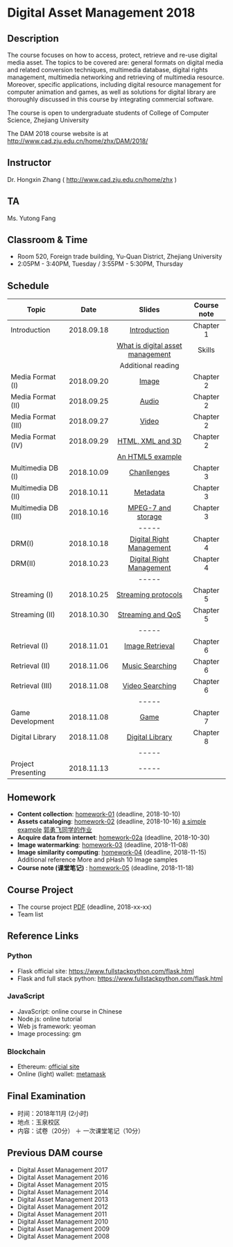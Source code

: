 # Digital Asset Management 2018

## Description
The course focuses on how to access, protect, retrieve and re-use digital media asset. The topics to be covered are: general formats on digital media and related conversion techniques, multimedia database, digital rights management, multimedia networking and retrieving of multimedia resource. Moreover, specific applications, including digital resource management for computer animation and games, as well as solutions for digital library are thoroughly discussed in this course by integrating commercial software.

The course is open to undergraduate students of College of Computer Science, Zhejiang University

The DAM 2018 course website is at http://www.cad.zju.edu.cn/home/zhx/DAM/2018/

## Instructor
Dr. Hongxin Zhang ( http://www.cad.zju.edu.cn/home/zhx )

## TA
Ms. Yutong Fang

## Classroom & Time
- Room 520, Foreign trade building, Yu-Quan District, Zhejiang University
- 2:05PM - 3:40PM, Tuesday / 3:55PM - 5:30PM, Thursday

## Schedule
|   Topic           |     Date     |                  Slides                                   |   Course note      |          
| ----------------  |:------------:|:---------------------------------------------------------:|:------------------:|
|  Introduction     |  2018.09.18  |  [Introduction](pdf/dam2018-00.pdf)                       |   Chapter 1        |
|                   |              |  [What is digital asset management](pdf/dam2018-01.pdf)   |   Skills           |
|                   |              |  Additional reading                                       |                    |
|Media Format (I)   |  2018.09.20  |  [Image](pdf/dam2018-02.pdf)                              |   Chapter 2        |
|Media Format (II)  |  2018.09.25  |  [Audio](pdf/dam2018-03.pdf)                              |   Chapter 2        |
|Media Format (III) |  2018.09.27  |  [Video](pdf/dam2018-04.pdf)                              |   Chapter 2        |
|Media Format (IV)  |  2018.09.29  |  [HTML, XML and 3D](pdf/dam2018-05.pdf)                   |   Chapter 2        |
|                   |              |  [An HTML5 example](examples/html5)                       |                    |
|Multimedia DB (I)  |  2018.10.09  |  [Chanllenges](pdf/dam2018-06.pdf)                        |   Chapter 3        |
|Multimedia DB (II) |  2018.10.11  |  [Metadata](pdf/dam2018-07.pdf)                           |   Chapter 3        |
|Multimedia DB (III)|  2018.10.16  |  [MPEG-7 and storage](pdf/dam2018-08.pdf)                 |   Chapter 3        |
|                   |              |  -----                                                    |                    |
|DRM(I)             |  2018.10.18  |  [Digital Right Management](pdf/dam2018-09.pdf)           |   Chapter 4        |
|DRM(II)            |  2018.10.23  |  [Digital Right Management](pdf/dam2018-10.pdf)           |   Chapter 4        |
|                   |              |  -----                                                    |                    |
|Streaming (I)      |  2018.10.25  |  [Streaming protocols](pdf/dam2018-11.pdf)                |   Chapter 5        |
|Streaming (II)     |  2018.10.30  |  [Streaming and QoS](pdf/dam2018-12.pdf)                  |   Chapter 5        |
|                   |              |  -----                                                    |                    |
|Retrieval (I)      |  2018.11.01  |  [Image Retrieval](pdf/dam2018-13.pdf)                    |   Chapter 6        |
|Retrieval (II)     |  2018.11.06  |  [Music Searching](pdf/dam2018-14.pdf)                    |   Chapter 6        |
|Retrieval (III)    |  2018.11.08  |  [Video Searching](pdf/dam2018-15.pdf)                    |   Chapter 6        |
|                   |              |  -----                                                    |                    |
|Game Development   |  2018.11.08  |  [Game](pdf/dam2018-16.pdf)                               |   Chapter 7        |
|Digital Library    |  2018.11.08  |  [Digital Library](pdf/dam2018-17.pdf)                    |   Chapter 8        |
|                   |              |  -----                                                    |                    |
|Project Presenting |  2018.11.13  |  -----                                                    |                    |


## Homework
- **Content collection**: [homework-01](pdf/dam2018-hw01.pdf) (deadline, 2018-10-10)
- **Assets cataloging**: [homework-02](pdf/dam2018-hw02.pdf) (deadline, 2018-10-16)  [a simple example](https://www.midifan.com) [郭勇飞同学的作业]( ... ) 
- **Acquire data from internet**: [homework-02a](pdf/dam2018-hw02a.pdf) (deadline, 2018-10-30)
- **Image watermarking**: [homework-03](pdf/dam2018-hw03.pdf) (deadline, 2018-11-08)
- **Image similarity computing**: [homework-04](pdf/dam2018-hw04.pdf) (deadline, 2018-11-15) Additional reference More and pHash 10 Image samples
- **Course note (课堂笔记)** : [homework-05](pdf/dam2018-hw05.pdf) (deadline, 2018-11-18)

## Course Project
- The course project [PDF](pdf/dam2018-project.pdf) (deadline, 2018-xx-xx)
- Team list

## Reference Links

### Python
- Flask official site: https://www.fullstackpython.com/flask.html
- Flask and full stack python: https://www.fullstackpython.com/flask.html


### JavaScript
- JavaScript: online course in Chinese
- Node.js: online tutorial
- Web js framework: yeoman
- Image processing: gm

### Blockchain
- Ethereum: [official site](https://www.ethereum.org/)
- Online (light) wallet: [metamask](https://metamask.io/)


## Final Examination
+ 时间：2018年11月 (2小时)
+ 地点：玉泉校区
+ 内容：试卷（20分） ＋ 一次课堂笔记（10分）

## Previous DAM course
+ Digital Asset Management 2017
+ Digital Asset Management 2016
+ Digital Asset Management 2015
+ Digital Asset Management 2014
+ Digital Asset Management 2013
+ Digital Asset Management 2012
+ Digital Asset Management 2011
+ Digital Asset Management 2010
+ Digital Asset Management 2009
+ Digital Asset Management 2008
